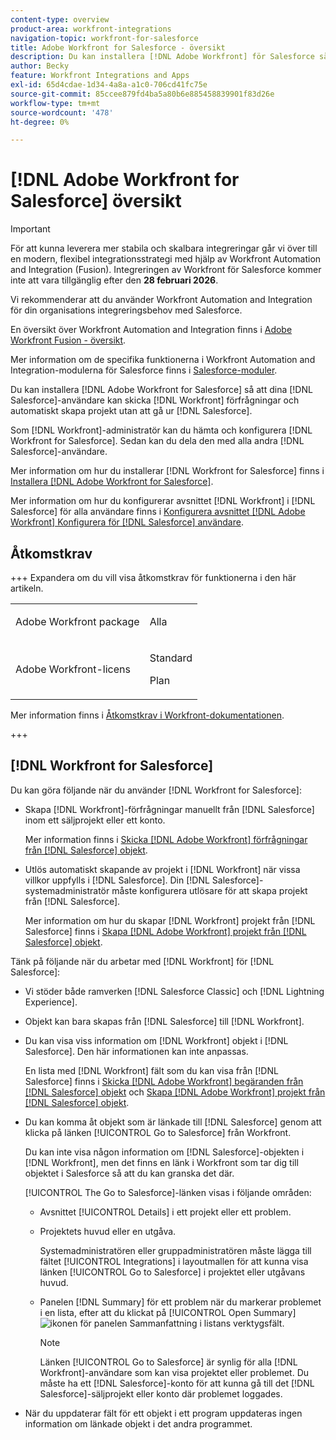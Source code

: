 ```yaml
---
content-type: overview
product-area: workfront-integrations
navigation-topic: workfront-for-salesforce
title: Adobe Workfront for Salesforce - översikt
description: Du kan installera [!DNL Adobe Workfront] för Salesforce så att dina Salesforce-användare kan skicka [!DNL Workfront] förfrågningar och automatiskt skapa projekt utan att behöva lämna Salesforce.
author: Becky
feature: Workfront Integrations and Apps
exl-id: 65d4cdae-1d34-4a8a-a1c0-706cd41fc75e
source-git-commit: 85ccee879fd4ba5a80b6e885458839901f83d26e
workflow-type: tm+mt
source-wordcount: '478'
ht-degree: 0%

---
```


# [!DNL Adobe Workfront for Salesforce] översikt

<!-- Audited: 5/2025 -->

>[!IMPORTANT]
>
>För att kunna leverera mer stabila och skalbara integreringar går vi över till en modern, flexibel integrationsstrategi med hjälp av Workfront Automation and Integration (Fusion). Integreringen av Workfront för Salesforce kommer inte att vara tillgänglig efter den **28 februari 2026**.
>
>Vi rekommenderar att du använder Workfront Automation and Integration för din organisations integreringsbehov med Salesforce.
>
>En översikt över Workfront Automation and Integration finns i [Adobe Workfront Fusion - översikt](https://experienceleague.adobe.com/sv/docs/workfront-fusion/using/get-started-with-fusion/understand-workfront-fusion/workfront-fusion-overview).
>
>Mer information om de specifika funktionerna i Workfront Automation and Integration-modulerna för Salesforce finns i [Salesforce-moduler](https://experienceleague.adobe.com/sv/docs/workfront-fusion/using/references/apps-and-their-modules/third-party-app-connectors/salesforce-modules).

Du kan installera [!DNL Adobe Workfront for Salesforce] så att dina [!DNL Salesforce]-användare kan skicka [!DNL Workfront] förfrågningar och automatiskt skapa projekt utan att gå ur [!DNL Salesforce].

Som [!DNL Workfront]-administratör kan du hämta och konfigurera [!DNL Workfront for Salesforce]. Sedan kan du dela den med alla andra [!DNL Salesforce]-användare.

Mer information om hur du installerar [!DNL Workfront for Salesforce] finns i [Installera [!DNL Adobe Workfront for Salesforce]](../../workfront-integrations-and-apps/using-workfront-with-salesforce/install-workfront-for-salesforce.md).

Mer information om hur du konfigurerar avsnittet [!DNL Workfront] i [!DNL Salesforce] för alla användare finns i [Konfigurera avsnittet  [!DNL Adobe Workfront] Konfigurera för [!DNL Salesforce] användare](../../workfront-integrations-and-apps/using-workfront-with-salesforce/configure-wf-section-for-salesforce-users.md).

## Åtkomstkrav

+++ Expandera om du vill visa åtkomstkrav för funktionerna i den här artikeln.

<table style="table-layout:auto"> 
 <col> 
 <col> 
 <tbody> 
  <tr> 
   <td role="rowheader">Adobe Workfront package</td> 
   <td> <p>Alla</p> </td> 
  </tr> 
  <tr> 
   <td role="rowheader">Adobe Workfront-licens</td> 
   <td> <p>Standard</p>
   <p>Plan</p> </td> 
  </tr> 
 </tbody> 
</table>

Mer information finns i [Åtkomstkrav i Workfront-dokumentationen](/help/quicksilver/administration-and-setup/add-users/access-levels-and-object-permissions/access-level-requirements-in-documentation.md).

+++

## [!DNL Workfront for Salesforce]

Du kan göra följande när du använder [!DNL Workfront for Salesforce]:

* Skapa [!DNL Workfront]-förfrågningar manuellt från [!DNL Salesforce] inom ett säljprojekt eller ett konto.

  Mer information finns i [Skicka [!DNL Adobe Workfront] förfrågningar från [!DNL Salesforce] objekt](../../workfront-integrations-and-apps/using-workfront-with-salesforce/submit-workfront-requests-from-salesforce-objects.md).

* Utlös automatiskt skapande av projekt i [!DNL Workfront] när vissa villkor uppfylls i [!DNL Salesforce]. Din [!DNL Salesforce]-systemadministratör måste konfigurera utlösare för att skapa projekt från [!DNL Salesforce].

  Mer information om hur du skapar [!DNL Workfront] projekt från [!DNL Salesforce] finns i [Skapa [!DNL Adobe Workfront] projekt från [!DNL Salesforce] objekt](../../workfront-integrations-and-apps/using-workfront-with-salesforce/create-wf-projects-from-salesforce-objects.md).

Tänk på följande när du arbetar med [!DNL Workfront] för [!DNL Salesforce]:

* Vi stöder både ramverken [!DNL Salesforce Classic] och [!DNL Lightning Experience].
* Objekt kan bara skapas från [!DNL Salesforce] till [!DNL Workfront].
* Du kan visa viss information om [!DNL Workfront] objekt i [!DNL Salesforce]. Den här informationen kan inte anpassas.

  En lista med [!DNL Workfront] fält som du kan visa från [!DNL Salesforce] finns i [Skicka [!DNL Adobe Workfront] begäranden från [!DNL Salesforce] objekt](../../workfront-integrations-and-apps/using-workfront-with-salesforce/submit-workfront-requests-from-salesforce-objects.md) och [Skapa [!DNL Adobe Workfront] projekt från [!DNL Salesforce] objekt](../../workfront-integrations-and-apps/using-workfront-with-salesforce/create-wf-projects-from-salesforce-objects.md).

* Du kan komma åt objekt som är länkade till [!DNL Salesforce] genom att klicka på länken [!UICONTROL Go to Salesforce] från Workfront.

  Du kan inte visa någon information om [!DNL Salesforce]-objekten i [!DNL Workfront], men det finns en länk i Workfront som tar dig till objektet i Salesforce så att du kan granska det där.

  [!UICONTROL The Go to Salesforce]-länken visas i följande områden:

   * Avsnittet [!UICONTROL Details] i ett projekt eller ett problem.
   * Projektets huvud eller en utgåva.

     Systemadministratören eller gruppadministratören måste lägga till fältet [!UICONTROL Integrations] i layoutmallen för att kunna visa länken [!UICONTROL Go to Salesforce] i projektet eller utgåvans huvud.
   * Panelen [!DNL Summary] för ett problem när du markerar problemet i en lista, efter att du klickat på [!UICONTROL Open Summary] ![ikonen för panelen Sammanfattning](assets/summary-panel-icon.png) i listans verktygsfält.

     >[!NOTE]
     >
     >Länken [!UICONTROL Go to Salesforce] är synlig för alla [!DNL Workfront]-användare som kan visa projektet eller problemet. Du måste ha ett [!DNL Salesforce]-konto för att kunna gå till det [!DNL Salesforce]-säljprojekt eller konto där problemet loggades.

* När du uppdaterar fält för ett objekt i ett program uppdateras ingen information om länkade objekt i det andra programmet.
